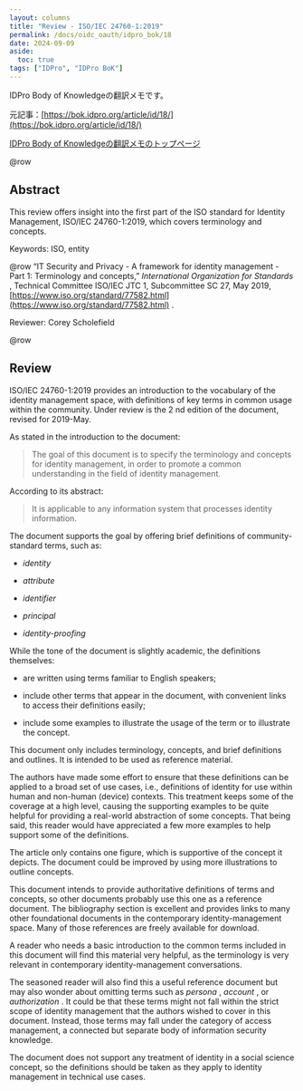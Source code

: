 ```yaml
---
layout: columns
title: "Review - ISO/IEC 24760-1:2019"
permalink: /docs/oidc_oauth/idpro_bok/18
date: 2024-09-09
aside:
  toc: true
tags: ["IDPro", "IDPro BoK"]
---
```


IDPro Body of Knowledgeの翻訳メモです。

元記事：[https://bok.idpro.org/article/id/18/](https://bok.idpro.org/article/id/18/)

[IDPro Body of Knowledgeの翻訳メモのトップページ](/docs/oidc_oauth/idpro_bok)

@row
## Abstract

This review offers insight into the first part of the ISO standard for Identity Management, ISO/IEC 24760-1:2019, which covers terminology and concepts.

Keywords: ISO, entity

@row
“IT Security and Privacy - A framework for identity management - Part 1: Terminology and concepts,” _International Organization for Standards_ , Technical Committee ISO/IEC JTC 1, Subcommittee SC 27, May 2019, [https://www.iso.org/standard/77582.html](https://www.iso.org/standard/77582.html) .

Reviewer: Corey Scholefield

@row
## Review

ISO/IEC 24760-1:2019 provides an introduction to the vocabulary of the identity management space, with definitions of key terms in common usage within the community. Under review is the 2 nd edition of the document, revised for 2019-May.

As stated in the introduction to the document:

> The goal of this document is to specify the terminology and concepts for identity management, in order to promote a common understanding in the field of identity management.

According to its abstract:

> It is applicable to any information system that processes identity information.

The document supports the goal by offering brief definitions of community-standard terms, such as:

*   _identity_
    
*   _attribute_
    
*   _identifier_
    
*   _principal_
    
*   _identity-proofing_
    

While the tone of the document is slightly academic, the definitions themselves:

*   are written using terms familiar to English speakers;
    
*   include other terms that appear in the document, with convenient links to access their definitions easily;
    
*   include some examples to illustrate the usage of the term or to illustrate the concept.
    

This document only includes terminology, concepts, and brief definitions and outlines. It is intended to be used as reference material.

The authors have made some effort to ensure that these definitions can be applied to a broad set of use cases, i.e., definitions of identity for use within human and non-human (device) contexts. This treatment keeps some of the coverage at a high level, causing the supporting examples to be quite helpful for providing a real-world abstraction of some concepts. That being said, this reader would have appreciated a few more examples to help support some of the definitions.

The article only contains one figure, which is supportive of the concept it depicts. The document could be improved by using more illustrations to outline concepts.

This document intends to provide authoritative definitions of terms and concepts, so other documents probably use this one as a reference document. The bibliography section is excellent and provides links to many other foundational documents in the contemporary identity-management space. Many of those references are freely available for download.

A reader who needs a basic introduction to the common terms included in this document will find this material very helpful, as the terminology is very relevant in contemporary identity-management conversations.

The seasoned reader will also find this a useful reference document but may also wonder about omitting terms such as _persona_ , _account_ , or _authorization_ . It could be that these terms might not fall within the strict scope of identity management that the authors wished to cover in this document. Instead, those terms may fall under the category of access management, a connected but separate body of information security knowledge.

The document does not support any treatment of identity in a social science concept, so the definitions should be taken as they apply to identity management in technical use cases.
